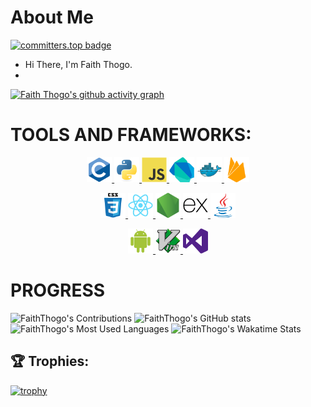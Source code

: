 # About Me
[![committers.top badge](https://user-badge.committers.top/kenya/FaithTogo.svg)](https://user-badge.committers.top/kenya/FaithThogo)
 - Hi There, I'm Faith Thogo.
 - 
[![Faith Thogo's github activity graph](https://github-readme-activity-graph.vercel.app/graph?username=FaithThogo&bg_color=0d1117&color=58a6ff&line=6effe6&point=ffffff&area=true&hide_border=true&width=800&height=500&custom=wave&border_radius=20&theme=dracula)](https://github.com/FaithThogo/)

# TOOLS AND FRAMEWORKS:
<p align="center">
<a href="https://www.cprogramming.com/" target="_blank" rel="noreferrer">
  <img src="https://raw.githubusercontent.com/devicons/devicon/master/icons/c/c-original.svg" alt="C" width="40" height="40"/>
</a>
<a href="https://www.python.org/" target="_blank" rel="noreferrer">
  <img src="https://raw.githubusercontent.com/devicons/devicon/master/icons/python/python-original.svg" alt="Python" width="40" height="40"/>
</a>
<a href="https://developer.mozilla.org/en-US/docs/Web/JavaScript" target="_blank" rel="noreferrer">
  <img src="https://raw.githubusercontent.com/devicons/devicon/master/icons/javascript/javascript-original.svg" alt="JavaScript" width="40" height="40"/>
</a>
<a href="https://dart.dev/" target="_blank" rel="noreferrer">
  <img src="https://raw.githubusercontent.com/devicons/devicon/master/icons/dart/dart-original.svg" alt="Dart" width="40" height="40"/>
</a>
<a href="https://www.docker.com/" target="_blank" rel="noreferrer">
  <img src="https://raw.githubusercontent.com/devicons/devicon/master/icons/docker/docker-original.svg" alt="Docker" width="40" height="40"/>
</a>
<a href="https://firebase.google.com/" target="_blank" rel="noreferrer">
  <img src="https://raw.githubusercontent.com/devicons/devicon/master/icons/firebase/firebase-plain.svg" alt="Firebase" width="40" height="40"/>
</a>
</p>
<p align="center">
<a href="https://www.w3schools.com/css/" target="_blank" rel="noreferrer">
  <img src="https://raw.githubusercontent.com/devicons/devicon/master/icons/css3/css3-original-wordmark.svg" alt="CSS" width="40" height="40"/>
</a>
<a href="https://reactjs.org/" target="_blank" rel="noreferrer">
  <img src="https://raw.githubusercontent.com/devicons/devicon/master/icons/react/react-original.svg" alt="React" width="40" height="40"/>
</a>
<a href="https://nodejs.org/" target="_blank" rel="noreferrer">
  <img src="https://raw.githubusercontent.com/devicons/devicon/master/icons/nodejs/nodejs-original.svg" alt="Node.js" width="40" height="40"/>
</a>
<a href="https://expressjs.com/" target="_blank" rel="noreferrer">
  <img src="https://raw.githubusercontent.com/devicons/devicon/master/icons/express/express-original.svg" alt="Express.js" width="40" height="40"/>
</a>
<a href="https://www.java.com/" target="_blank" rel="noreferrer">
  <img src="https://raw.githubusercontent.com/devicons/devicon/master/icons/java/java-original.svg" alt="Java" width="40" height="40"/>
</a>
</p>
<p align="center">
<a href="https://developer.android.com/studio" target="_blank" rel="noreferrer">
  <img src="https://raw.githubusercontent.com/devicons/devicon/master/icons/android/android-original.svg" alt="Android Studio" width="40" height="40"/>
</a>
<a href="https://www.vim.org/" target="_blank" rel="noreferrer">
  <img src="https://raw.githubusercontent.com/devicons/devicon/master/icons/vim/vim-original.svg" alt="Vim" width="40" height="40"/>
</a>
<a href="https://code.visualstudio.com/" target="_blank" rel="noreferrer">
  <img src="https://raw.githubusercontent.com/devicons/devicon/master/icons/visualstudio/visualstudio-plain.svg" alt="VSCode" width="40" height="40"/>
</a>
</p>





# PROGRESS
![FaithThogo's Contributions](https://github-readme-streak-stats.herokuapp.com/?user=FaithThogo&&theme=dracula)
![FaithThogo's GitHub stats](https://github-readme-stats.vercel.app/api?username=FaithThogo&show_icons=true&theme=dracula)
![FaithThogo's Most Used Languages](https://github-readme-stats.vercel.app/api/top-langs/?username=FaithThogo&langs_count=20&theme=dracula&layout=compact) 
![FaithThogo's Wakatime Stats](https://github-readme-stats.vercel.app/api/wakatime?username=FaithThogo&theme=dracula&height=50&layout=compact)

## 🏆 Trophies:
[![trophy](https://github-profile-trophy.vercel.app/?username=FaithThogo&theme=dracula)](https://github.com/ryo-ma/github-profile-trophy)












